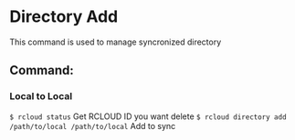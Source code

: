# Directory Add
This command is used to manage syncronized directory

## Command:

### Local to Local
`$ rcloud status` Get RCLOUD ID you want delete
`$ rcloud directory add /path/to/local /path/to/local` Add to sync